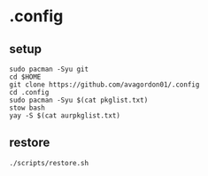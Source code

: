 # .config

## setup
```
sudo pacman -Syu git
cd $HOME
git clone https://github.com/avagordon01/.config
cd .config
sudo pacman -Syu $(cat pkglist.txt)
stow bash
yay -S $(cat aurpkglist.txt)
```

## restore
```
./scripts/restore.sh
```
